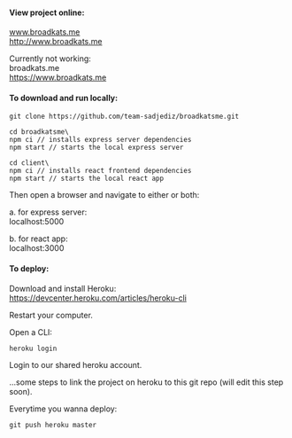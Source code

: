 
#### View project online:
www.broadkats.me  
http://www.broadkats.me  

Currently not working:  
broadkats.me  
https://www.broadkats.me  

#### To download and run locally:
```
git clone https://github.com/team-sadjediz/broadkatsme.git

cd broadkatsme\
npm ci // installs express server dependencies
npm start // starts the local express server

cd client\
npm ci // installs react frontend dependencies
npm start // starts the local react app
```
Then open a browser and navigate to either or both:  
  
a. for express server:  
localhost:5000  
  
b. for react app:  
localhost:3000  

#### To deploy:
Download and install Heroku:  
https://devcenter.heroku.com/articles/heroku-cli  

Restart your computer.  

Open a CLI:  
```
heroku login
```

Login to our shared heroku account.  

...some steps to link the project on heroku to this git repo (will edit this step soon).  

Everytime you wanna deploy:  
```
git push heroku master
```
